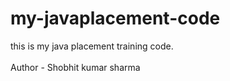 # my-javaplacement-code
this is my java placement training code.
<br></br>
Author - Shobhit kumar sharma
